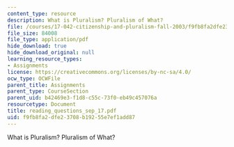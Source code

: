```yaml
---
content_type: resource
description: What is Pluralism? Pluralism of What?
file: /courses/17-042-citizenship-and-pluralism-fall-2003/f9fb8fa2dfe23708b19255e7ef1add87_reading_questions_sep_17.pdf
file_size: 84008
file_type: application/pdf
hide_download: true
hide_download_original: null
learning_resource_types:
- Assignments
license: https://creativecommons.org/licenses/by-nc-sa/4.0/
ocw_type: OCWFile
parent_title: Assignments
parent_type: CourseSection
parent_uid: b42469e3-f1d8-c55c-73f0-eb49c457076a
resourcetype: Document
title: reading_questions_sep_17.pdf
uid: f9fb8fa2-dfe2-3708-b192-55e7ef1add87
---
```

What is Pluralism? Pluralism of What?
